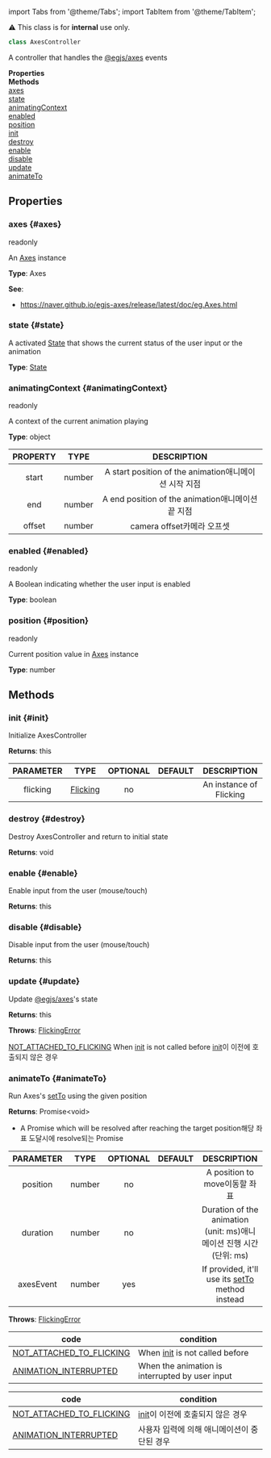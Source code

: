 import Tabs from '@theme/Tabs';
import TabItem from '@theme/TabItem';

<div className="notification is-warning my-2">⚠️ This class is for <strong>internal</strong> use only.</div>

```ts
class AxesController 
```
A controller that handles the [@egjs/axes](https://naver#github#io/egjs-axes/) events

<div className="container">
    <div className="row mb-2"><div className="col col--6"><strong>Properties</strong></div><div className="col col--6"><strong>Methods</strong></div></div>
    <div className="row"><div className="col col--6"><a href="#axes">axes</a><br/><a href="#state">state</a><br/><a href="#animatingContext">animatingContext</a><br/><a href="#enabled">enabled</a><br/><a href="#position">position</a></div><div className="col col--6"><a href="#init">init</a><br/><a href="#destroy">destroy</a><br/><a href="#enable">enable</a><br/><a href="#disable">disable</a><br/><a href="#update">update</a><br/><a href="#animateTo">animateTo</a></div></div>
  </div>



## Properties

### axes {#axes}
<div className="bulma-tags">

<span className="bulma-tag is-warning">readonly</span>


</div>

An [Axes](https://naver#github#io/egjs-axes/release/latest/doc/eg#Axes#html) instance

**Type**: Axes











**See**:
- https://naver.github.io/egjs-axes/release/latest/doc/eg.Axes.html




### state {#state}
<div className="bulma-tags">




</div>

A activated [State](State) that shows the current status of the user input or the animation

**Type**: [State](State)
















### animatingContext {#animatingContext}
<div className="bulma-tags">

<span className="bulma-tag is-warning">readonly</span>


</div>

A context of the current animation playing

**Type**: object








|PROPERTY|TYPE|DESCRIPTION|
|:---:|:---:|:---:|
|start|number|A start position of the animation<ko>애니메이션 시작 지점</ko>|
|end|number|A end position of the animation<ko>애니메이션 끝 지점</ko>|
|offset|number|camera offset<ko>카메라 오프셋</ko>|







### enabled {#enabled}
<div className="bulma-tags">

<span className="bulma-tag is-warning">readonly</span>


</div>

A Boolean indicating whether the user input is enabled

**Type**: boolean
















### position {#position}
<div className="bulma-tags">

<span className="bulma-tag is-warning">readonly</span>


</div>

Current position value in [Axes](https://naver#github#io/egjs-axes/release/latest/doc/eg#Axes#html) instance

**Type**: number
















## Methods

### init {#init}
<div className="bulma-tags">




</div>

Initialize AxesController





**Returns**: this




|PARAMETER|TYPE|OPTIONAL|DEFAULT|DESCRIPTION|
|:---:|:---:|:---:|:---:|:---:|
|flicking|[Flicking](Flicking)|no||An instance of Flicking|








### destroy {#destroy}
<div className="bulma-tags">




</div>

Destroy AxesController and return to initial state





**Returns**: void













### enable {#enable}
<div className="bulma-tags">




</div>

Enable input from the user (mouse/touch)





**Returns**: this













### disable {#disable}
<div className="bulma-tags">




</div>

Disable input from the user (mouse/touch)





**Returns**: this













### update {#update}
<div className="bulma-tags">




</div>

Update [@egjs/axes](https://naver#github#io/egjs-axes/)'s state





**Returns**: this







**Throws**: [FlickingError](FlickingError)

[NOT_ATTACHED_TO_FLICKING](Constants#ERROR_CODE) When [init](AxesController#init) is not called before
<ko>[init](AxesController#init)이 이전에 호출되지 않은 경우</ko>





### animateTo {#animateTo}
<div className="bulma-tags">




</div>

Run Axes's [setTo](https://naver#github#io/egjs-axes/release/latest/doc/eg#Axes#html#setTo) using the given position





**Returns**: Promise&lt;void&gt;
- A Promise which will be resolved after reaching the target position<ko>해당 좌표 도달시에 resolve되는 Promise</ko>



|PARAMETER|TYPE|OPTIONAL|DEFAULT|DESCRIPTION|
|:---:|:---:|:---:|:---:|:---:|
|position|number|no||A position to move<ko>이동할 좌표</ko>|
|duration|number|no||Duration of the animation (unit: ms)<ko>애니메이션 진행 시간 (단위: ms)</ko>|
|axesEvent|number|yes||If provided, it'll use its [setTo](setTo) method instead|


**Throws**: [FlickingError](FlickingError)

|code|condition|
|---|---|
|[NOT_ATTACHED_TO_FLICKING](Constants#ERROR_CODE)|When [init](Control#init) is not called before|
|[ANIMATION_INTERRUPTED](Constants#ERROR_CODE)|When the animation is interrupted by user input|
<ko>

|code|condition|
|---|---|
|[NOT_ATTACHED_TO_FLICKING](Constants#ERROR_CODE)|[init](Control#init)이 이전에 호출되지 않은 경우|
|[ANIMATION_INTERRUPTED](Constants#ERROR_CODE)|사용자 입력에 의해 애니메이션이 중단된 경우|

</ko>






